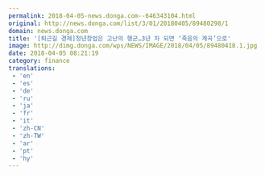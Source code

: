 ```yaml
---
permalink: 2018-04-05-news.donga.com--646343104.html
original: http://news.donga.com/list/3/01/20180405/89480298/1
domain: news.donga.com
title: '[퇴근길 경제]청년창업은 고난의 행군…3년 차 되면 ‘죽음의 계곡’으로'
image: http://dimg.donga.com/wps/NEWS/IMAGE/2018/04/05/89480418.1.jpg
date: 2018-04-05 08:21:19
category: finance
translations: 
 - 'en'
 - 'es'
 - 'de'
 - 'ru'
 - 'ja'
 - 'fr'
 - 'it'
 - 'zh-CN'
 - 'zh-TW'
 - 'ar'
 - 'pt'
 - 'hy'
---
```


